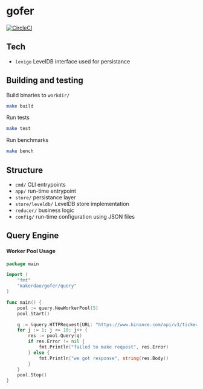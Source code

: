 # gofer

[![CircleCI](https://circleci.com/gh/makerdao/gofer.svg?style=svg&circle-token=a7007c0430edac55d1625526a2ad7c0151bbc8c6)](https://circleci.com/gh/makerdao/gofer)

## Tech

  - `levigo` LevelDB interface used for persistance

## Building and testing

Build binaries to `workdir/`

```sh
make build
```

Run tests

```sh
make test
```

Run benchmarks

```sh
make bench
```

## Structure

  - `cmd/` CLI entrypoints
  - `app/` run-time entrypoint
  - `store/` persistance layer
  - `store/leveldb/` LevelDB store implementation
  - `reducer/` business logic
  - `config/` run-time configuration using JSON files


## Query Engine

#### Worker Pool Usage

```go
package main

import (
	"fmt"
	"makerdao/gofer/query"
)

func main() {
	pool := query.NewWorkerPool(5)
	pool.Start()

	q := &query.HTTPRequest{URL: "https://www.binance.com/api/v3/ticker/price?symbol=ETHBTC"}
	for j := 1; j <= 10; j++ {
		res := pool.Query(q)
		if res.Error != nil {
			fmt.Println("failed to make request", res.Error)
		} else {
			fmt.Println("we got response", string(res.Body))
		}
	}
	pool.Stop()
}
```
